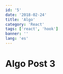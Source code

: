 ```yaml
---
id: '5'
date: '2018-02-24'
title: 'Algo'
category: 'React'
tags: ['react', 'hook']
banner: ''
lang: 'es'
---
```


# Algo Post 3
